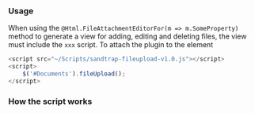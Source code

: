 ### Usage
When using the `@Html.FileAttachmentEditorFor(m => m.SomeProperty)` method to generate a view for adding, editing and deleting files, the view must include the `xxx` script. To attach the plugin to the element

```js
<script src="~/Scripts/sandtrap-fileupload-v1.0.js"></script>
<script>
    $('#Documents').fileUpload();
</script>
```

### How the script works
